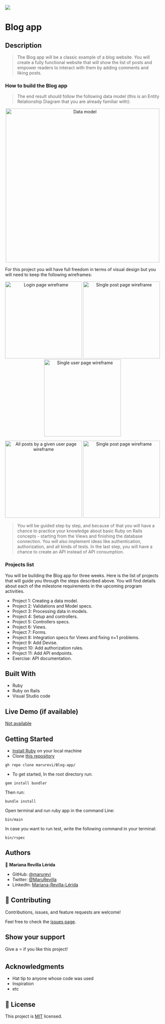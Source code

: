 ![](https://img.shields.io/badge/Microverse-blueviolet)

# Blog app

## Description

> The Blog app will be a classic example of a blog website. You will create a fully functional website that will show the list of posts and empower readers to interact with them by adding comments and liking posts.

### How to build the Blog app

> The end result should follow the following data model (this is an Entity Relationship Diagram that you are already familiar with):

<p align="center">
  <img src="https://raw.githubusercontent.com/microverseinc/curriculum-rails/main/blog-app/images/blog_app_erd.png?token=GHSAT0AAAAAABQBCGV5YUGXVETFUVPDQYV2YXSSMDQ" alt="Data model"  width="500px"  />
</p>

For this project you will have full freedom in terms of visual design but you will need to keep the following wireframes:

<p align="center">
  <img src="https://raw.githubusercontent.com/microverseinc/curriculum-rails/main/blog-app/images/blog_login.png?token=GHSAT0AAAAAABQBCGV5SFIIURKDY6Z4ZKH6YXSSM6Q" alt="Login page wireframe" width="250px" />
  <img src="https://raw.githubusercontent.com/microverseinc/curriculum-rails/main/blog-app/images/blog_root_users.png?token=GHSAT0AAAAAABQBCGV4RTK2NVLAWQ2KPXDCYXSSNUQ" alt="Single post page wireframe" alt="All users page wireframe"  width="250px"  />
  <img src="https://raw.githubusercontent.com/microverseinc/curriculum-rails/main/blog-app/images/blog_user_page.png?token=GHSAT0AAAAAABQBCGV4FH7Y2ZMGPNLTJYYKYXSSPYA" alt="Single user page wireframe"  width="250px"  />
</p>

<p align="center">
  <img src="https://raw.githubusercontent.com/microverseinc/curriculum-rails/main/blog-app/images/blog_user_all_posts.png?token=GHSAT0AAAAAABQBCGV5BU543RCUFOMFYEBCYXSSQOQ" alt="All posts by a given user page wireframe"  width="250px"  />
  <img src="https://raw.githubusercontent.com/microverseinc/curriculum-rails/main/blog-app/images/blog_single_post.png?token=GHSAT0AAAAAABQBCGV4WLK3HZPQCB24Z6VOYXSSRFA" alt="Single post page wireframe"  width="250px"  />
</p>

> You will be guided step by step, and because of that you will have a chance to practice your knowledge about basic Ruby on Rails concepts - starting from the Views and finishing the database connection. You will also implement ideas like authentication, authorization, and all kinds of tests. In the last step, you will have a chance to create an API instead of API consumption.

### Projects list

You will be building the Blog app for three weeks. Here is the list of projects that will guide you through the steps described above. You will find details about each of the milestone requirements in the upcoming program activities.

- Project 1: Creating a data model.
- Project 2: Validations and Model specs.
- Project 3: Processing data in models.
- Project 4: Setup and controllers.
- Project 5: Controllers specs.
- Project 6: Views.
- Project 7: Forms.
- Project 8: Integration specs for Views and fixing n+1 problems.
- Project 9: Add Devise.
- Project 10: Add authorization rules.
- Project 11: Add API endpoints.
- Exercise: API documentation.


## Built With

- Ruby
- Ruby on Rails
- Visual Studio code

## Live Demo (if available)

[Not available](https://livedemo.com)


## Getting Started

- [Install Ruby](https://www.ruby-lang.org/en/documentation/installation/) on your local machine
- Clone [this repository](https://github.com/marurevi/Blog-app.git)

```
gh repo clone marurevi/Blog-app/
```
- To get started, In the root directory run:

```
gem install bundler
```

Then run:

```
bundle install
```

Open terminal and run ruby app in the command Line:

```
bin/main
```
In case you want to run test, write the following command in your terminal:
```
bin/rspec
```
## Authors

👤 **Mariana Revilla Lérida**

- GitHub: [@marurevi](https://github.com/marurevi)
- Twitter: [@MaruRevilla](https://twitter.com/MaruRevilla)
- LinkedIn: [Mariana-Revilla-Lérida](https://linkedin.com/in/mariana-revilla-l%C3%A9rida-a12aba143)

## 🤝 Contributing

Contributions, issues, and feature requests are welcome!

Feel free to check the [issues page](../../issues/).

## Show your support

Give a ⭐️ if you like this project!

## Acknowledgments

- Hat tip to anyone whose code was used
- Inspiration
- etc

## 📝 License

This project is [MIT](./LICENCE) licensed.